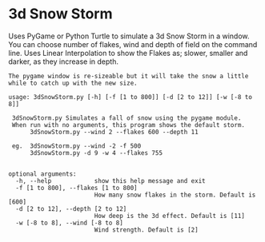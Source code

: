 # 3d Snow Storm
Uses PyGame or Python Turtle to simulate a 3d Snow Storm in a window. You can choose number of flakes, wind and depth of field on the command line. Uses Linear Interpolation to show the Flakes as; slower, smaller and darker, as they increase in depth. 
```
The pygame window is re-sizeable but it will take the snow a little while to catch up with the new size. 

usage: 3dSnowStorm.py [-h] [-f [1 to 800]] [-d [2 to 12]] [-w [-8 to 8]]

 3dSnowStorm.py Simulates a fall of snow using the pygame module.
 When run with no arguments, this program shows the default storm.
      3dSnowStorm.py --wind 2 --flakes 600 --depth 11

 eg.  3dSnowStorm.py --wind -2 -f 500
      3dSnowStorm.py -d 9 -w 4 --flakes 755


optional arguments:
  -h, --help            show this help message and exit
  -f [1 to 800], --flakes [1 to 800]
                        How many snow flakes in the storm. Default is [600]
  -d [2 to 12], --depth [2 to 12]
                        How deep is the 3d effect. Default is [11]
  -w [-8 to 8], --wind [-8 to 8]
                        Wind strength. Default is [2]
```
